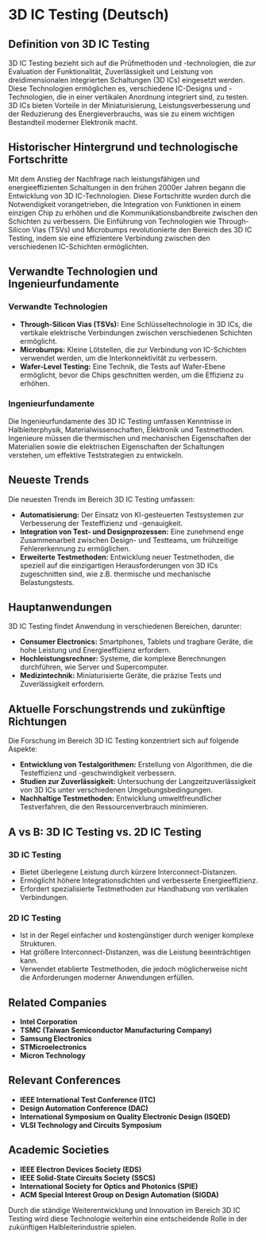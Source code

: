 # 3D IC Testing (Deutsch)

## Definition von 3D IC Testing

3D IC Testing bezieht sich auf die Prüfmethoden und -technologien, die zur Evaluation der Funktionalität, Zuverlässigkeit und Leistung von dreidimensionalen integrierten Schaltungen (3D ICs) eingesetzt werden. Diese Technologien ermöglichen es, verschiedene IC-Designs und -Technologien, die in einer vertikalen Anordnung integriert sind, zu testen. 3D ICs bieten Vorteile in der Miniaturisierung, Leistungsverbesserung und der Reduzierung des Energieverbrauchs, was sie zu einem wichtigen Bestandteil moderner Elektronik macht.

## Historischer Hintergrund und technologische Fortschritte

Mit dem Anstieg der Nachfrage nach leistungsfähigen und energieeffizienten Schaltungen in den frühen 2000er Jahren begann die Entwicklung von 3D IC-Technologien. Diese Fortschritte wurden durch die Notwendigkeit vorangetrieben, die Integration von Funktionen in einem einzigen Chip zu erhöhen und die Kommunikationsbandbreite zwischen den Schichten zu verbessern. Die Einführung von Technologien wie Through-Silicon Vias (TSVs) und Microbumps revolutionierte den Bereich des 3D IC Testing, indem sie eine effizientere Verbindung zwischen den verschiedenen IC-Schichten ermöglichten.

## Verwandte Technologien und Ingenieurfundamente

### Verwandte Technologien

- **Through-Silicon Vias (TSVs):** Eine Schlüsseltechnologie in 3D ICs, die vertikale elektrische Verbindungen zwischen verschiedenen Schichten ermöglicht.
- **Microbumps:** Kleine Lötstellen, die zur Verbindung von IC-Schichten verwendet werden, um die Interkonnektivität zu verbessern.
- **Wafer-Level Testing:** Eine Technik, die Tests auf Wafer-Ebene ermöglicht, bevor die Chips geschnitten werden, um die Effizienz zu erhöhen.

### Ingenieurfundamente

Die Ingenieurfundamente des 3D IC Testing umfassen Kenntnisse in Halbleiterphysik, Materialwissenschaften, Elektronik und Testmethoden. Ingenieure müssen die thermischen und mechanischen Eigenschaften der Materialien sowie die elektrischen Eigenschaften der Schaltungen verstehen, um effektive Teststrategien zu entwickeln.

## Neueste Trends

Die neuesten Trends im Bereich 3D IC Testing umfassen:

- **Automatisierung:** Der Einsatz von KI-gesteuerten Testsystemen zur Verbesserung der Testeffizienz und -genauigkeit.
- **Integration von Test- und Designprozessen:** Eine zunehmend enge Zusammenarbeit zwischen Design- und Testteams, um frühzeitige Fehlererkennung zu ermöglichen.
- **Erweiterte Testmethoden:** Entwicklung neuer Testmethoden, die speziell auf die einzigartigen Herausforderungen von 3D ICs zugeschnitten sind, wie z.B. thermische und mechanische Belastungstests.

## Hauptanwendungen

3D IC Testing findet Anwendung in verschiedenen Bereichen, darunter:

- **Consumer Electronics:** Smartphones, Tablets und tragbare Geräte, die hohe Leistung und Energieeffizienz erfordern.
- **Hochleistungsrechner:** Systeme, die komplexe Berechnungen durchführen, wie Server und Supercomputer.
- **Medizintechnik:** Miniaturisierte Geräte, die präzise Tests und Zuverlässigkeit erfordern.

## Aktuelle Forschungstrends und zukünftige Richtungen

Die Forschung im Bereich 3D IC Testing konzentriert sich auf folgende Aspekte:

- **Entwicklung von Testalgorithmen:** Erstellung von Algorithmen, die die Testeffizienz und -geschwindigkeit verbessern.
- **Studien zur Zuverlässigkeit:** Untersuchung der Langzeitzuverlässigkeit von 3D ICs unter verschiedenen Umgebungsbedingungen.
- **Nachhaltige Testmethoden:** Entwicklung umweltfreundlicher Testverfahren, die den Ressourcenverbrauch minimieren.

## A vs B: 3D IC Testing vs. 2D IC Testing

### 3D IC Testing

- Bietet überlegene Leistung durch kürzere Interconnect-Distanzen.
- Ermöglicht höhere Integrationsdichten und verbesserte Energieeffizienz.
- Erfordert spezialisierte Testmethoden zur Handhabung von vertikalen Verbindungen.

### 2D IC Testing

- Ist in der Regel einfacher und kostengünstiger durch weniger komplexe Strukturen.
- Hat größere Interconnect-Distanzen, was die Leistung beeinträchtigen kann.
- Verwendet etablierte Testmethoden, die jedoch möglicherweise nicht die Anforderungen moderner Anwendungen erfüllen.

## Related Companies

- **Intel Corporation**
- **TSMC (Taiwan Semiconductor Manufacturing Company)**
- **Samsung Electronics**
- **STMicroelectronics**
- **Micron Technology**

## Relevant Conferences

- **IEEE International Test Conference (ITC)**
- **Design Automation Conference (DAC)**
- **International Symposium on Quality Electronic Design (ISQED)**
- **VLSI Technology and Circuits Symposium**

## Academic Societies

- **IEEE Electron Devices Society (EDS)**
- **IEEE Solid-State Circuits Society (SSCS)**
- **International Society for Optics and Photonics (SPIE)**
- **ACM Special Interest Group on Design Automation (SIGDA)**

Durch die ständige Weiterentwicklung und Innovation im Bereich 3D IC Testing wird diese Technologie weiterhin eine entscheidende Rolle in der zukünftigen Halbleiterindustrie spielen.